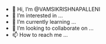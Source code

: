 - 👋 Hi, I’m @VAMSIKRISHNAPALLENI
- 👀 I’m interested in ...
- 🌱 I’m currently learning ...
- 💞️ I’m looking to collaborate on ...
- 📫 How to reach me ...

<!---
VAMSIKRISHNAPALLENI/VAMSIKRISHNAPALLENI is a ✨ special ✨ repository because its `README.md` (this file) appears on your GitHub profile.
You can click the Preview link to take a look at your changes.
--->
